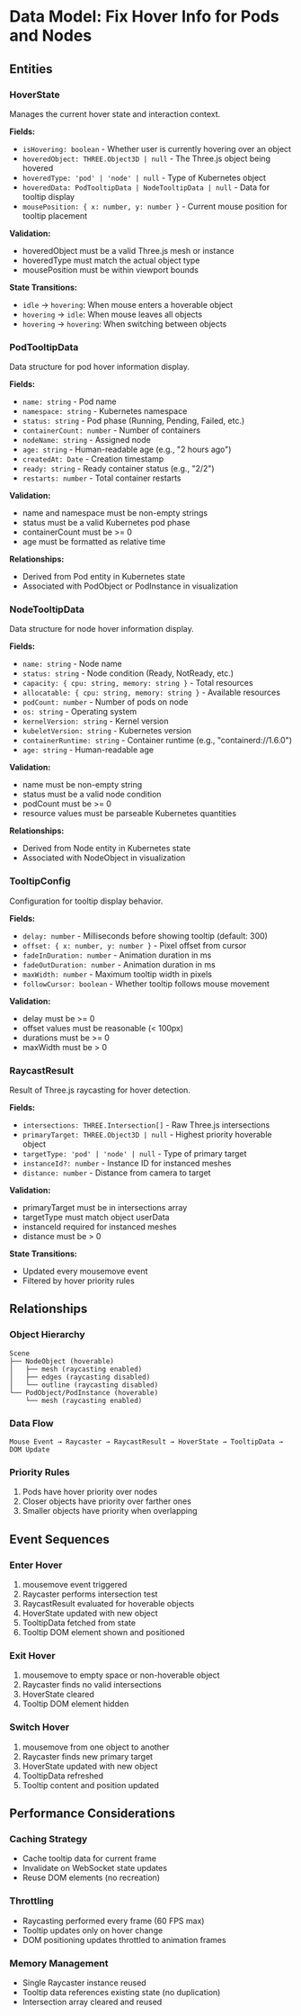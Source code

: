 # Data Model: Fix Hover Info for Pods and Nodes

## Entities

### HoverState
Manages the current hover state and interaction context.

**Fields:**
- `isHovering: boolean` - Whether user is currently hovering over an object
- `hoveredObject: THREE.Object3D | null` - The Three.js object being hovered
- `hoveredType: 'pod' | 'node' | null` - Type of Kubernetes object
- `hoveredData: PodTooltipData | NodeTooltipData | null` - Data for tooltip display
- `mousePosition: { x: number, y: number }` - Current mouse position for tooltip placement

**Validation:**
- hoveredObject must be a valid Three.js mesh or instance
- hoveredType must match the actual object type
- mousePosition must be within viewport bounds

**State Transitions:**
- `idle` → `hovering`: When mouse enters a hoverable object
- `hovering` → `idle`: When mouse leaves all objects
- `hovering` → `hovering`: When switching between objects

### PodTooltipData
Data structure for pod hover information display.

**Fields:**
- `name: string` - Pod name
- `namespace: string` - Kubernetes namespace
- `status: string` - Pod phase (Running, Pending, Failed, etc.)
- `containerCount: number` - Number of containers
- `nodeName: string` - Assigned node
- `age: string` - Human-readable age (e.g., "2 hours ago")
- `createdAt: Date` - Creation timestamp
- `ready: string` - Ready container status (e.g., "2/2")
- `restarts: number` - Total container restarts

**Validation:**
- name and namespace must be non-empty strings
- status must be a valid Kubernetes pod phase
- containerCount must be >= 0
- age must be formatted as relative time

**Relationships:**
- Derived from Pod entity in Kubernetes state
- Associated with PodObject or PodInstance in visualization

### NodeTooltipData
Data structure for node hover information display.

**Fields:**
- `name: string` - Node name
- `status: string` - Node condition (Ready, NotReady, etc.)
- `capacity: { cpu: string, memory: string }` - Total resources
- `allocatable: { cpu: string, memory: string }` - Available resources
- `podCount: number` - Number of pods on node
- `os: string` - Operating system
- `kernelVersion: string` - Kernel version
- `kubeletVersion: string` - Kubernetes version
- `containerRuntime: string` - Container runtime (e.g., "containerd://1.6.0")
- `age: string` - Human-readable age

**Validation:**
- name must be non-empty string
- status must be a valid node condition
- podCount must be >= 0
- resource values must be parseable Kubernetes quantities

**Relationships:**
- Derived from Node entity in Kubernetes state
- Associated with NodeObject in visualization

### TooltipConfig
Configuration for tooltip display behavior.

**Fields:**
- `delay: number` - Milliseconds before showing tooltip (default: 300)
- `offset: { x: number, y: number }` - Pixel offset from cursor
- `fadeInDuration: number` - Animation duration in ms
- `fadeOutDuration: number` - Animation duration in ms
- `maxWidth: number` - Maximum tooltip width in pixels
- `followCursor: boolean` - Whether tooltip follows mouse movement

**Validation:**
- delay must be >= 0
- offset values must be reasonable (< 100px)
- durations must be >= 0
- maxWidth must be > 0

### RaycastResult
Result of Three.js raycasting for hover detection.

**Fields:**
- `intersections: THREE.Intersection[]` - Raw Three.js intersections
- `primaryTarget: THREE.Object3D | null` - Highest priority hoverable object
- `targetType: 'pod' | 'node' | null` - Type of primary target
- `instanceId?: number` - Instance ID for instanced meshes
- `distance: number` - Distance from camera to target

**Validation:**
- primaryTarget must be in intersections array
- targetType must match object userData
- instanceId required for instanced meshes
- distance must be > 0

**State Transitions:**
- Updated every mousemove event
- Filtered by hover priority rules

## Relationships

### Object Hierarchy
```
Scene
├── NodeObject (hoverable)
│   ├── mesh (raycasting enabled)
│   ├── edges (raycasting disabled)
│   └── outline (raycasting disabled)
└── PodObject/PodInstance (hoverable)
    └── mesh (raycasting enabled)
```

### Data Flow
```
Mouse Event → Raycaster → RaycastResult → HoverState → TooltipData → DOM Update
```

### Priority Rules
1. Pods have hover priority over nodes
2. Closer objects have priority over farther ones
3. Smaller objects have priority when overlapping

## Event Sequences

### Enter Hover
1. mousemove event triggered
2. Raycaster performs intersection test
3. RaycastResult evaluated for hoverable objects
4. HoverState updated with new object
5. TooltipData fetched from state
6. Tooltip DOM element shown and positioned

### Exit Hover
1. mousemove to empty space or non-hoverable object
2. Raycaster finds no valid intersections
3. HoverState cleared
4. Tooltip DOM element hidden

### Switch Hover
1. mousemove from one object to another
2. Raycaster finds new primary target
3. HoverState updated with new object
4. TooltipData refreshed
5. Tooltip content and position updated

## Performance Considerations

### Caching Strategy
- Cache tooltip data for current frame
- Invalidate on WebSocket state updates
- Reuse DOM elements (no recreation)

### Throttling
- Raycasting performed every frame (60 FPS max)
- Tooltip updates only on hover change
- DOM positioning updates throttled to animation frames

### Memory Management
- Single Raycaster instance reused
- Tooltip data references existing state (no duplication)
- Intersection array cleared and reused